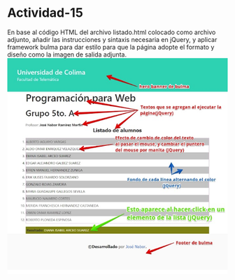 # Actividad-15
En base al código HTML del archivo listado.html colocado como archivo adjunto, añadir las instrucciones y sintaxis necesaria en jQuery, y aplicar framework bulma para dar estilo para que la página adopte el formato y diseño como la imagen de salida adjunta.
![Image text](https://github.com/OsvaldoMDLM/Actividad-15/blob/main/actividad16.jpg)
